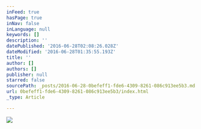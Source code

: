 ```yaml
---
inFeed: true
hasPage: true
inNav: false
inLanguage: null
keywords: []
description: ''
datePublished: '2016-06-28T02:08:26.028Z'
dateModified: '2016-06-28T01:35:55.193Z'
title: ''
author: []
authors: []
publisher: null
starred: false
sourcePath: _posts/2016-06-28-0befeff1-fde6-4309-8261-086c913ee5b3.md
url: 0befeff1-fde6-4309-8261-086c913ee5b3/index.html
_type: Article

---
```

![](https://the-grid-user-content.s3-us-west-2.amazonaws.com/0a772d60-0b67-4502-b7a8-e2a7d2a99c87.jpg)